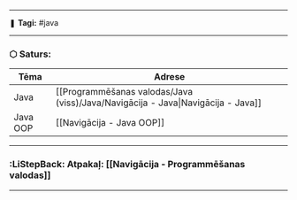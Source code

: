 ___

❚ **Tagi:** #java 

---
### ⬡ Saturs:

| Tēma     | Adrese                                                                           |
| -------- | -------------------------------------------------------------------------------- |
| Java     | [[Programmēšanas valodas/Java (viss)/Java/Navigācija - Java\|Navigācija - Java]] |
| Java OOP | [[Navigācija - Java OOP]]                                                        |

---
### :LiStepBack: Atpakaļ: [[Navigācija - Programmēšanas valodas]]

___